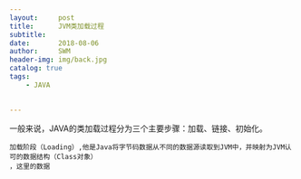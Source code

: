 ```yaml
---
layout:     post
title:      JVM类加载过程
subtitle:
date:       2018-08-06
author:     SWM
header-img: img/back.jpg
catalog: true
tags:
    - JAVA
    

---
```


    

一般来说，JAVA的类加载过程分为三个主要步骤：加载、链接、初始化。


    加载阶段（Loading）,他是Java将字节码数据从不同的数据源读取到JVM中，并映射为JVM认可的数据结构（Class对象）
    ，这里的数据